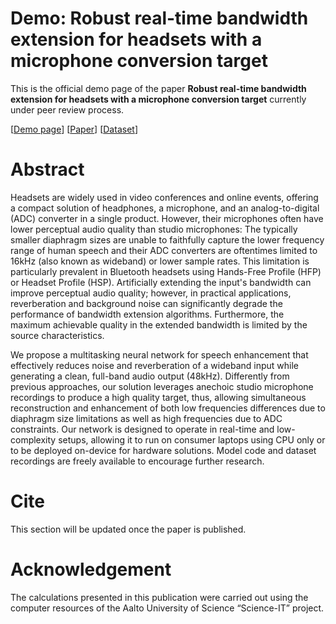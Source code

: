 # Demo: Robust real-time bandwidth extension for headsets with a microphone conversion target

This is the official demo page of the paper **Robust real-time bandwidth extension for headsets with a microphone conversion target** currently under peer review process.

[[Demo page](https://eagomez2.github.io/mic-enhancer-demo/)] [[Paper](#)] [[Dataset](#)]


# Abstract

Headsets are widely used in video conferences and online events, offering a compact solution of headphones, a microphone, and an analog-to-digital (ADC) converter in a single product. However, their microphones often have lower perceptual audio quality than studio microphones: The typically smaller diaphragm sizes are unable to faithfully capture the lower frequency range of human speech and their ADC converters are oftentimes limited to 16kHz (also known as wideband) or lower sample rates. This limitation is particularly prevalent in Bluetooth headsets using Hands-Free Profile (HFP) or Headset Profile (HSP). Artificially extending the input's bandwidth can improve perceptual audio quality; however, in practical applications, reverberation and background noise can significantly degrade the performance of bandwidth extension algorithms.  Furthermore, the maximum achievable quality in the extended bandwidth is limited by the source characteristics.

We propose a multitasking neural network for speech enhancement that effectively reduces noise and reverberation of a wideband input while generating a clean, full-band audio output (48kHz).  Differently from previous approaches, our solution leverages anechoic studio microphone recordings to produce a high quality target, thus, allowing simultaneous reconstruction and enhancement of both low frequencies differences due to diaphragm size limitations as well as high frequencies due to ADC constraints. Our network is designed to operate in real-time and low-complexity setups, allowing it to run on consumer laptops using CPU only or to be deployed on-device for hardware solutions. Model code and dataset recordings are freely available to encourage further research.


# Cite

This section will be updated once the paper is published.


# Acknowledgement

The calculations presented in this publication were carried out using the computer resources of the Aalto University of Science “Science-IT” project.
